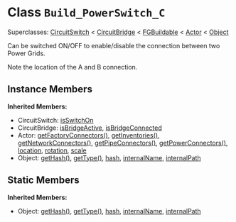# Class <code>Build_PowerSwitch_C</code>

Superclasses: <a href="CircuitSwitch.md">CircuitSwitch</a> < <a href="CircuitBridge.md">CircuitBridge</a> < <a href="FGBuildable.md">FGBuildable</a> < <a href="Actor.md">Actor</a> < <a href="Object.md">Object</a>

Can be switched ON/OFF to enable/disable the connection between two Power Grids.

Note the location of the A and B connection.
## Instance Members
<b>Inherited Members:</b>
- CircuitSwitch: <a href="CircuitSwitch.md#isSwitchOn">isSwitchOn</a>
- CircuitBridge: <a href="CircuitBridge.md#isBridgeActive">isBridgeActive</a>, <a href="CircuitBridge.md#isBridgeConnected">isBridgeConnected</a>
- Actor: <a href="Actor.md#getFactoryConnectors">getFactoryConnectors()</a>, <a href="Actor.md#getInventories">getInventories()</a>, <a href="Actor.md#getNetworkConnectors">getNetworkConnectors()</a>, <a href="Actor.md#getPipeConnectors">getPipeConnectors()</a>, <a href="Actor.md#getPowerConnectors">getPowerConnectors()</a>, <a href="Actor.md#location">location</a>, <a href="Actor.md#rotation">rotation</a>, <a href="Actor.md#scale">scale</a>
- Object: <a href="Object.md#getHash">getHash()</a>, <a href="Object.md#getType">getType()</a>, <a href="Object.md#hash">hash</a>, <a href="Object.md#internalName">internalName</a>, <a href="Object.md#internalPath">internalPath</a>
## Static Members
<b>Inherited Members:</b>
- Object: <a href="Object.md#getHash">getHash()</a>, <a href="Object.md#getType">getType()</a>, <a href="Object.md#hash">hash</a>, <a href="Object.md#internalName">internalName</a>, <a href="Object.md#internalPath">internalPath</a>